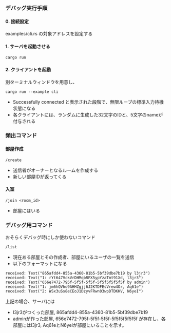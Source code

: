 ### デバッグ実行手順
#### 0. 接続設定
examples/cli.rs の対象アドレスを設定する

#### 1. サーバを起動させる
```
cargo run
```

#### 2. クライアントを起動
別ターミナルウィンドウを用意し、

```
cargo run --example cli
```
- Successfully connected と表示された段階で、無限ループの標準入力待機状態になる
- 各クライアントには、ランダムに生成した32文字のIDと、5文字のnameが付与される


### 頻出コマンド

#### 部屋作成
```
/create
```
- 送信者がオーナーとなるルームを作成する
- 新しい部屋IDが返ってくる

#### 入室
```
/join <room_id>
```
- 部屋にはいる

### デバッグ用コマンド
おそらくデバッグ時にしか使わないコマンド

```
/list
```
- 現在ある部屋とその作成者、部屋にいるユーザの一覧を送信
- 以下のフォーマットになる
```
received: Text("865afdd4-855a-4360-81b5-5bf39dbe7b19 by l3jr3")
received: Text("1: rYt647VckVrDHMqbRFX5ypYzaTmt91Xd, l3jr3")
received: Text("656e7472-795f-5f5f-5f5f-5f5f5f5f5f5f by admin")
received: Text("1: jm6hQVho9AHHZgjj6J2KTDFEsVrew4Or, Aq61e")
received: Text("2: WSx3uSs8eCEoJ1DzyvFRwn03wpDTDKKV, N6yeI")
```
上記の場合、サーバには
- l3jr3がつくった部屋, 865afdd4-855a-4360-81b5-5bf39dbe7b19
- adminが作った部屋, 656e7472-795f-5f5f-5f5f-5f5f5f5f5f5f
が存在し、各部屋にはl3jr3, Aq61eとN6yeIが部屋にいることを示す。
